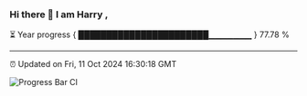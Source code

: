 ### Hi there 👋 I am Harry , 

⏳ Year progress { ███████████████████████▁▁▁▁▁▁▁ } 77.78 %

---

⏰ Updated on Fri, 11 Oct 2024 16:30:18 GMT

![Progress Bar CI](https://github.com/duykhang68/duykhang68/workflows/Progress%20Bar%20CI/badge.svg)

